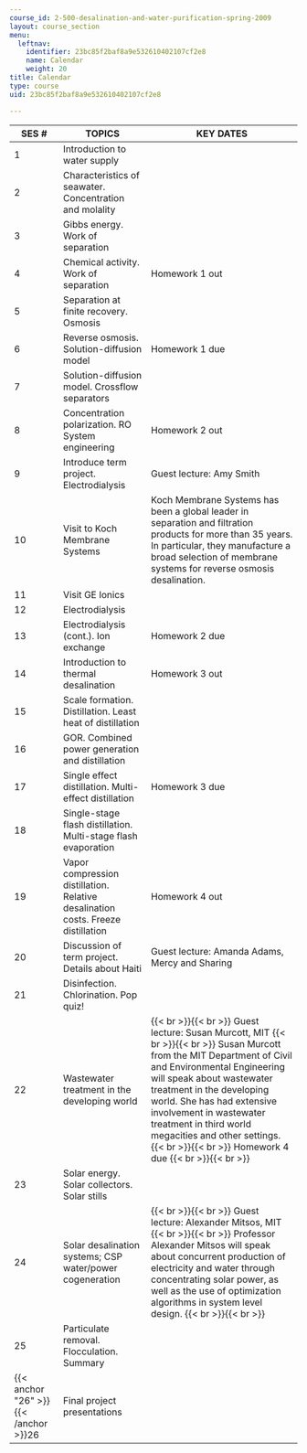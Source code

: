 ```yaml
---
course_id: 2-500-desalination-and-water-purification-spring-2009
layout: course_section
menu:
  leftnav:
    identifier: 23bc85f2baf8a9e532610402107cf2e8
    name: Calendar
    weight: 20
title: Calendar
type: course
uid: 23bc85f2baf8a9e532610402107cf2e8

---
```


| SES # | TOPICS | KEY DATES |
| --- | --- | --- |
| 1 | Introduction to water supply | &nbsp; |
| 2 | Characteristics of seawater. Concentration and molality | &nbsp; |
| 3 | Gibbs energy. Work of separation | &nbsp; |
| 4 | Chemical activity. Work of separation | Homework 1 out |
| 5 | Separation at finite recovery. Osmosis | &nbsp; |
| 6 | Reverse osmosis. Solution-diffusion model | Homework 1 due |
| 7 | Solution-diffusion model. Crossflow separators | &nbsp; |
| 8 | Concentration polarization. RO System engineering | Homework 2 out |
| 9 | Introduce term project. Electrodialysis | Guest lecture: Amy Smith |
| 10 | Visit to Koch Membrane Systems | Koch Membrane Systems has been a global leader in separation and filtration products for more than 35 years. In particular, they manufacture a broad selection of membrane systems for reverse osmosis desalination. |
| 11 | Visit GE Ionics | &nbsp; |
| 12 | Electrodialysis | &nbsp; |
| 13 | Electrodialysis (cont.). Ion exchange | Homework 2 due |
| 14 | Introduction to thermal desalination | Homework 3 out |
| 15 | Scale formation. Distillation. Least heat of distillation | &nbsp; |
| 16 | GOR. Combined power generation and distillation | &nbsp; |
| 17 | Single effect distillation. Multi-effect distillation | Homework 3 due |
| 18 | Single-stage flash distillation. Multi-stage flash evaporation | &nbsp; |
| 19 | Vapor compression distillation. Relative desalination costs. Freeze distillation | Homework 4 out |
| 20 | Discussion of term project. Details about Haiti | Guest lecture: Amanda Adams, Mercy and Sharing |
| 21 | Disinfection. Chlorination. Pop quiz! | &nbsp; |
| 22 | Wastewater treatment in the developing world |  {{< br >}}{{< br >}} Guest lecture: Susan Murcott, MIT {{< br >}}{{< br >}} Susan Murcott from the MIT Department of Civil and Environmental Engineering will speak about wastewater treatment in the developing world. She has had extensive involvement in wastewater treatment in third world megacities and other settings. {{< br >}}{{< br >}} Homework 4 due {{< br >}}{{< br >}}  |
| 23 | Solar energy. Solar collectors. Solar stills | &nbsp; |
| 24 | Solar desalination systems; CSP water/power cogeneration |  {{< br >}}{{< br >}} Guest lecture: Alexander Mitsos, MIT {{< br >}}{{< br >}} Professor Alexander Mitsos will speak about concurrent production of electricity and water through concentrating solar power, as well as the use of optimization algorithms in system level design. {{< br >}}{{< br >}}  |
| 25 | Particulate removal. Flocculation. Summary | &nbsp; |
| {{< anchor "26" >}}{{< /anchor >}}26 | Final project presentations |